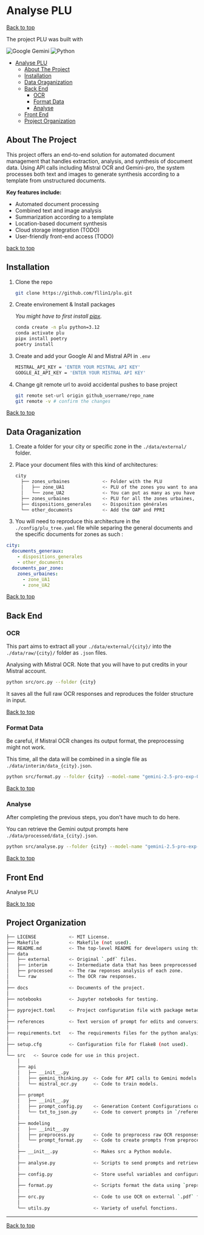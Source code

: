 # Analyse PLU

[Back to top](#analyse-plu)

The project PLU was built with

![Google Gemini](https://img.shields.io/badge/google%20gemini-8E75B2?style=for-the-badge&logo=google%20gemini&logoColor=white)
![Python](https://img.shields.io/badge/python-3670A0?style=for-the-badge&logo=python&logoColor=ffdd54)

- [Analyse PLU](#analyse-plu)
  - [About The Project](#about-the-project)
  - [Installation](#installation)
  - [Data Oraganization](#data-oraganization)
  - [Back End](#back-end)
    - [OCR](#ocr)
    - [Format Data](#format-data)
    - [Analyse](#analyse)
  - [Front End](#front-end)
  - [Project Organization](#project-organization)

## About The Project

This project offers an end-to-end solution for automated document management that handles extraction, analysis, and synthesis of document data. Using API calls including Mistral OCR and Gemini-pro, the system processes both text and images to generate synthesis according to a template from unstructured documents.

**Key features include:**

- Automated document processing
- Combined text and image analysis
- Summarization according to a template
- Location-based document synthesis
- Cloud storage integration (TODO)
- User-friendly front-end access (TODO)

[back to top](#analyse-plu)

## Installation

1. Clone the repo

   ```sh
   git clone https://github.com/fllin1/plu.git
   ```

2. Create environement & Install packages

   *You might have to first install [pipx](https://pipx.pypa.io/stable/installation/).*
  
   ```sh
   conda create -n plu python=3.12
   conda activate plu
   pipx install poetry
   poetry install
   ```

3. Create and add your Google AI and Mistral API in `.env`

   ```sh
   MISTRAL_API_KEY = 'ENTER YOUR MISTRAL API KEY'
   GOOGLE_AI_API_KEY = 'ENTER YOUR MISTRAL API KEY'
   ```

4. Change git remote url to avoid accidental pushes to base project

   ```sh
   git remote set-url origin github_username/repo_name
   git remote -v # confirm the changes
   ```

[Back to top](#analyse-plu)

## Data Oraganization

1. Create a folder for your city or specific zone in the `./data/external/` folder.
2. Place your document files with this kind of architectures:

   ```sh
   city
     ├── zones_urbaines            <- Folder with the PLU
     │   ├── zone_UA1              <- PLU of the zones you want to analyse
     │   └── zone_UA2              <- You can put as many as you have
     ├── zones_urbaines            <- PLU for all the zones urbaines, you have to use the exact same name as your folder above
     ├── dispositions_generales    <- Disposition générales
     └── other_documents           <- Add the OAP and PPRI
   ```

3. You will need to reproduce this architecture in the `./config/plu_tree.yaml` file while separing the general documents and the specific documents for zones as such :

```yaml
city:
  documents_generaux:
    - dispositions_generales
    - other_documents
  documents_par_zone:
    zones_urbaines:
      - zone_UA1
      - zone_UA2
```

[Back to top](#analyse-plu)

## Back End

### OCR

This part aims to extract all your `./data/external/{city}/` into the `./data/raw/{city}/` folder as `.json` files.

Analysing with Mistral OCR. Note that you will have to put credits in your Mistral account.

```sh
python src/orc.py --folder {city}
```

It saves all the full raw OCR responses and reproduces the folder structure in input.

[Back to top](#analyse-plu)

### Format Data

Be careful, if Mistral OCR changes its output format, the preprocessing might not work.

This time, all the data will be combined in a single file as `./data/interim/data_{city}.json`.

```sh
python src/format.py --folder {city} --model-name "gemini-2.5-pro-exp-03-25"
```

[Back to top](#analyse-plu)

### Analyse

After completing the previous steps, you don't have much to do here.

You can retrieve the Gemini output prompts here `./data/processed/data_{city}.json`.

```sh
python src/analyse.py --folder {city} --model-name "gemini-2.5-pro-exp-03-25"
```

[Back to top](#analyse-plu)

## Front End

Analyse PLU

[Back to top](#analyse-plu)

## Project Organization

```sh
├── LICENSE            <- MIT License.
├── Makefile           <- Makefile (not used).
├── README.md          <- The top-level README for developers using this project.
├── data
│   ├── external       <- Original `.pdf` files.
│   ├── interim        <- Intermediate data that has been preprocessed.
│   ├── processed      <- The raw reponses analysis of each zone.
│   └── raw            <- The OCR raw responses.
│
├── docs               <- Documents of the project.
│
├── notebooks          <- Jupyter notebooks for testing.
│
├── pyproject.toml     <- Project configuration file with package metadata for src.
│
├── references         <- Text version of prompt for edits and conversion to json.
│
├── requirements.txt   <- The requirements files for the python analysis.
│
├── setup.cfg          <- Configuration file for flake8 (not used).
│
└── src   <- Source code for use in this project.
    │
    ├── api                
    │   ├── __init__.py 
    │   ├── gemini_thinking.py  <- Code for API calls to Gemini models.
    │   └── mistral_ocr.py      <- Code to train models.
    │
    ├── prompt                
    │   ├── __init__.py 
    │   ├── prompt_config.py    <- Generation Content Configurations constant.
    │   └── txt_to_json.py      <- Code to convert prompts in `/references/` to `.json`.
    │
    ├── modeling                
    │   ├── __init__.py 
    │   ├── preprocess.py       <- Code to preprocess raw OCR responses.
    │   └── prompt_format.py    <- Code to create prompts from preprocess data.
    │
    ├── __init__.py             <- Makes src a Python module.
    │
    ├── analyse.py              <- Scripts to send prompts and retrieve analysis.
    │
    ├── config.py               <- Store useful variables and configuration.
    │
    ├── format.py               <- Scripts format the data using `preprocess.py`.
    │
    ├── orc.py                  <- Code to use OCR on external `.pdf` files.
    │
    └── utils.py                <- Variety of useful fonctions.
```

--------

[Back to top](#analyse-plu)